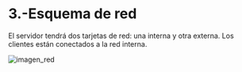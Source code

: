 # 3.-Esquema de red
El servidor tendrá dos tarjetas de red: una interna y otra externa.
Los clientes están conectados a la red interna.

![imagen_red](https://i.ibb.co/DLc6Ccs/red-nginx.png)
